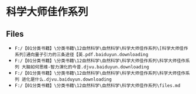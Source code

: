 # 科学大师佳作系列

## Files

- `F:/【01分类书籍】\分类书籍\12自然科学\自然科学\科学大师佳作系列\[科学大师佳作系列]通向量子引力的三条途径【英.pdf.baiduyun.downloading`
- `F:/【01分类书籍】\分类书籍\12自然科学\自然科学\科学大师佳作系列\科学大师佳作系列 大脑如何思维-智力演化的今昔.djvu.baiduyun.downloading`
- `F:/【01分类书籍】\分类书籍\12自然科学\自然科学\科学大师佳作系列\科学大师佳作系列 进化是什么.djvu.baiduyun.downloading`
- `F:/【01分类书籍】\分类书籍\12自然科学\自然科学\科学大师佳作系列\files.md`
